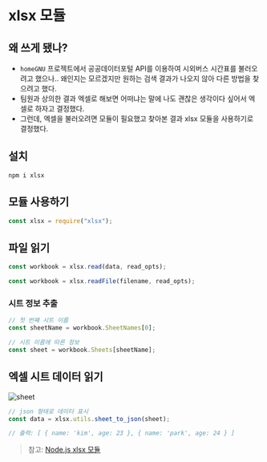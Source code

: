 # xlsx 모듈

## 왜 쓰게 됐나?

- `homeGNU` 프로젝트에서 공공데이터포털 API를 이용하여 시외버스 시간표를 불러오려고 했으나.. 왜인지는 모르겠지만 원하는 검색 결과가 나오지 않아 다른 방법을 찾으려고 했다.
- 팀원과 상의한 결과 엑셀로 해보면 어떠냐는 말에 나도 괜찮은 생각이다 싶어서 엑셀로 하자고 결정했다.
- 그런데, 엑셀을 불러오려면 모듈이 필요했고 찾아본 결과 xlsx 모듈을 사용하기로 결정했다.

## 설치

```
npm i xlsx
```

## 모듈 사용하기

```js
const xlsx = require("xlsx");
```

## 파일 읽기

```js
const workbook = xlsx.read(data, read_opts);

const workbook = xlsx.readFile(filename, read_opts);
```

### 시트 정보 추출

```js
// 첫 번째 시트 이름
const sheetName = workbook.SheetNames[0];

// 시트 이름에 따른 정보
const sheet = workbook.Sheets[sheetName];
```

## 엑셀 시트 데이터 읽기

![sheet](https://media.vlpt.us/images/hahaha/post/20568ada-1472-403d-ac84-51842ac31453/%E1%84%89%E1%85%B3%E1%84%8F%E1%85%B3%E1%84%85%E1%85%B5%E1%86%AB%E1%84%89%E1%85%A3%E1%86%BA%202021-11-01%20%E1%84%8B%E1%85%A9%E1%84%92%E1%85%AE%2010.28.25.png)

```js
// json 형태로 데이터 표시
const data = xlsx.utils.sheet_to_json(sheet);

// 출력: [ { name: 'kim', age: 23 }, { name: 'park', age: 24 } ]
```

> 참고: [Node.js xlsx 모듈](https://velog.io/@hahaha/Node.js-xlsx-%EB%AA%A8%EB%93%88)
